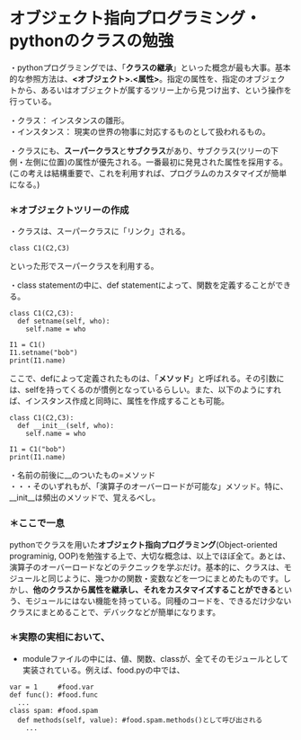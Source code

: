# オブジェクト指向プログラミング・pythonのクラスの勉強  

・pythonプログラミングでは、「**クラスの継承**」といった概念が最も大事。基本的な参照方法は、**<オブジェクト>.<属性>**。指定の属性を、指定のオブジェクトから、あるいはオブジェクトが属するツリー上から見つけ出す、という操作を行っている。  

・クラス： インスタンスの雛形。  
・インスタンス： 現実の世界の物事に対応するものとして扱われるもの。

・クラスにも、**スーパークラス**と**サブクラス**があり、サブクラス(ツリーの下側・左側に位置)の属性が優先される。一番最初に発見された属性を採用する。 (この考えは結構重要で、これを利用すれば、プログラムのカスタマイズが簡単になる。)　　

### ＊オブジェクトツリーの作成  
・クラスは、スーパークラスに「リンク」される。  
```  
class C1(C2,C3)  
```  
といった形でスーパークラスを利用する。　　

・class statementの中に、def statementによって、関数を定義することができる。  
```  
class C1(C2,C3):  
  def setname(self, who):  
    self.name = who  
      
I1 = C1()  
I1.setname("bob")  
print(I1.name)  
```   
ここで、defによって定義されたものは、「**メソッド**」と呼ばれる。その引数には、selfを持ってくるのが慣例となっているらしい。また、以下のようにすれば、インスタンス作成と同時に、属性を作成することも可能。　　
```  
class C1(C2,C3):  
  def __init__(self, who):  
    self.name = who  
      
I1 = C1("bob")   
print(I1.name)  
```  

・名前の前後に__のついたもの=メソッド  
・・・そのいずれもが、「演算子のオーバーロードが可能な」メソッド。特に、__init__は頻出のメソッドで、覚えるべし。

### ＊ここで一息  
pythonでクラスを用いた**オブジェクト指向プログラミング**(Object-oriented programinig, OOP)を勉強する上で、大切な概念は、以上でほぼ全て。あとは、演算子のオーバーロードなどのテクニックを学ぶだけ。基本的に、クラスは、モジュールと同じように、幾つかの関数・変数などを一つにまとめたものです。しかし、**他のクラスから属性を継承し、それをカスタマイズすることができる**という、モジュールにはない機能を持っている。同種のコードを、できるだけ少ないクラスにまとめることで、デバックなどが簡単になります。

### ＊実際の実相において、
- moduleファイルの中には、値、関数、classが、全てそのモジュールとして実装されている。例えば、food.pyの中では、

```  
var = 1     #food.var  
def func(): #food.func
  ...
class spam: #food.spam
  def methods(self, value): #food.spam.methods()として呼び出される
    ...
```  




